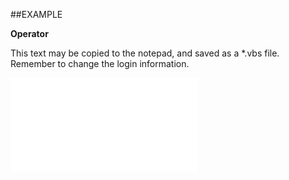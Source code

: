 

##EXAMPLE

**Operator**

This text may be copied to the notepad, and saved as a *.vbs file. Remember to change the login information.

![](../../Examples/vbs/SOCriterion.Operator.vb.txt)





